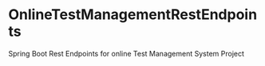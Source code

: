 # OnlineTestManagementRestEndpoints
Spring Boot Rest Endpoints for online Test Management System Project 
